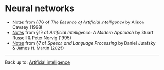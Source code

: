 # Neural networks

- [Notes](Cawsey1998.md) from §7.6 of *The Essence of Artificial Intelligence* by Alison Cawsey (1998)
- [Notes](RussellNorvig1995-19.md) from §19 of *Artificial Intelligence: A Modern Approach* by Stuart Russell & Peter Norvig (1995)
- [Notes](JurafskyMartin2025-7.md) from §7 of *Speech and Language Processing* by Daniel Jurafsky & James H. Martin (2025)

----

Back up to: [Artificial intelligence](../index.md)
